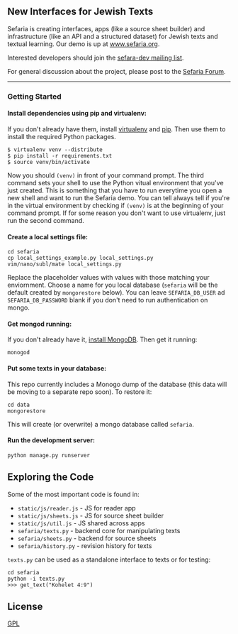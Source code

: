 ## New Interfaces for Jewish Texts

Sefaria is creating interfaces, apps (like a source sheet builder) and infrastructure (like an API and a structured dataset) for Jewish texts and textual learning. Our demo is up at www.sefaria.org.

Interested developers should join the [sefara-dev mailing list](https://groups.google.com/forum/#!forum/sefaria-dev).

For general discussion about the project, please post to the [Sefaria Forum](http://www.sefaria.org/forum).

***

### Getting Started

#### Install dependencies using pip and virtualenv:

If you don't already have them, install [virtualenv](http://pypi.python.org/pypi/virtualenv) and [pip](http://www.pip-installer.org/en/latest/installing.html). Then use them to install the required Python packages.

    $ virtualenv venv --distribute
    $ pip install -r requirements.txt
    $ source venv/bin/activate

Now you should `(venv)` in front of your command prompt. The third command sets your shell to use the Python vitual environment that you've just created. This is something that you have to run everytime you open a new shell and want to run the Sefaria demo. You can tell always tell if you're in the virtual environment by checking if `(venv)` is at the beginning of your command prompt. If for some reason you don't want to use virtualenv, just run the second command.

#### Create a local settings file:

    cd sefaria
    cp local_settings_example.py local_settings.py
    vim/nano/subl/mate local_settings.py

Replace the placeholder values with values with those matching your enviornment. Choose a name for you local database (`sefaria` will be the default created by `mongorestore` below). You can leave `SEFARIA_DB_USER` ad `SEFARIA_DB_PASSWORD` blank if you don't need to run authentication on mongo.

#### Get mongod running:

If you don't already have it, [install MongoDB](http://docs.mongodb.org/manual/installation/). Then get it running:

    monogod

#### Put some texts in your database:

This repo currently includes a Monogo dump of the database (this data will be moving to a separate repo soon). To restore it:

    cd data
    mongorestore

This will create (or overwrite) a mongo database called `sefaria`.

#### Run the development server:

    python manage.py runserver

## Exploring the Code

Some of the most important code is found in:

- `static/js/reader.js` - JS for reader app
- `static/js/sheets.js` - JS for source sheet builder
- `static/js/util.js` - JS shared across apps
- `sefaria/texts.py` - backend core for manipulating texts
- `sefaria/sheets.py` - backend for source sheets
- `sefaria/history.py` - revision history for texts

`texts.py` can be used as a standalone interface to texts or for testing:

    cd sefaria
    python -i texts.py
    >>> get_text("Kohelet 4:9")


## License

[GPL](http://www.gnu.org/copyleft/gpl.html)


